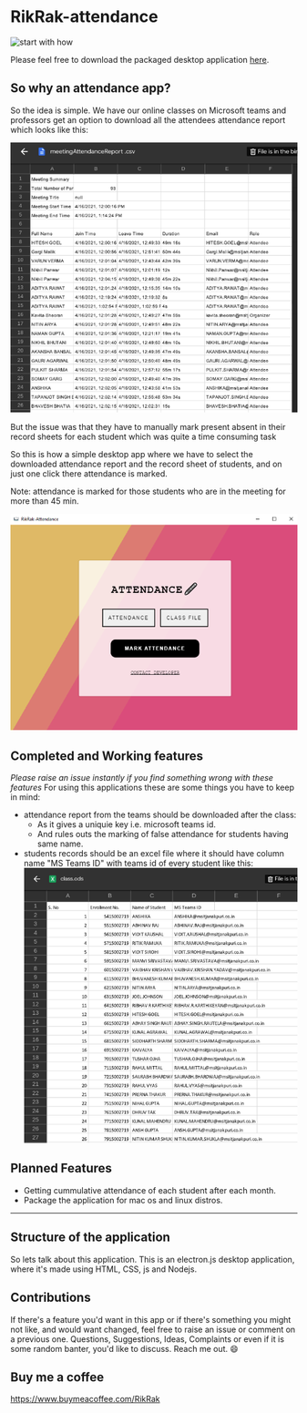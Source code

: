 # RikRak-attendance

![start with how](https://img.shields.io/badge/start%20with-how-brightgreen.svg?style=flat)

Please feel free to download the packaged desktop application [here](https://drive.google.com/drive/folders/187j1OYoeUpJV5F7NVcqwqySMawy4-yLE?usp=sharing).

## So why an attendance app?
So the idea is simple. We have our online classes on Microsoft teams and professors get an option to download all the attendees attendance report which looks like this:

![Attendance Report Screenshot](./screenshots/AttendanceReport.png)


But the issue was that they have to manually mark present absent in their record sheets for each student which was quite a time consuming task

So this is how a simple desktop app where we have to select the downloaded attendance report and the record sheet of students, and on just one click there attendance is marked.

Note: attendance is marked for those students who are in the meeting for more than 45 min.

![RikRak Attendance](./screenshots/RikRakAttendance.png)

## Completed and Working features
*Please raise an issue instantly if you find something wrong with these features*
For using this applications these are some things you have to keep in mind:
- attendance report from the teams should be downloaded after the class:
	- As it gives a uniquie key i.e. microsoft teams id.
	- And rules outs the marking of false attendance for students having same name.
- students records should be an excel file where it should have column name "MS Teams ID" with teams id of every student like this:
![Record File Screenshot](./screenshots/StudentRecords.png)

## Planned Features
- Getting cummulative attendance of each student after each month.
- Package the application for mac os and linux distros.

<hr>

## Structure of the application
So lets talk about this application. This is an electron.js desktop application, where it's made using HTML, CSS, js and Nodejs.

## Contributions
If there's a feature you'd want in this app or if there's something you might not like, and would want changed, feel free to raise an issue or comment on a previous one. Questions, Suggestions, Ideas, Complaints or even if it is some random banter, you'd like to discuss. Reach me out. 😄

## Buy me a coffee
https://www.buymeacoffee.com/RikRak
